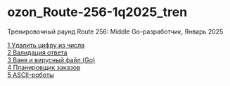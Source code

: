 # ozon_Route-256-1q2025_tren
Тренировочный раунд Route 256: Middle Go-разработчик, Январь 2025

[1 Удалить цифру из числа](https://github.com/KAbashin/ozon_Route-256-1q2025_tren/tree/main/1%20%D0%A3%D0%B4%D0%B0%D0%BB%D0%B8%D1%82%D1%8C%20%D1%86%D0%B8%D1%84%D1%80%D1%83%20%D0%B8%D0%B7%20%D1%87%D0%B8%D1%81%D0%BB%D0%B0)<br>
[2 Валидация ответа](https://github.com/KAbashin/ozon_Route-256-1q2025_tren/tree/main/2%20%D0%92%D0%B0%D0%BB%D0%B8%D0%B4%D0%B0%D1%86%D0%B8%D1%8F%20%D0%BE%D1%82%D0%B2%D0%B5%D1%82%D0%B0)<br>
[3 Ваня и вирусный файл (Go)](https://github.com/KAbashin/ozon_Route-256-1q2025_tren/tree/main/3%20%D0%92%D0%B0%D0%BD%D1%8F%20%D0%B8%20%D0%B2%D0%B8%D1%80%D1%83%D1%81%D0%BD%D1%8B%D0%B9%20%D1%84%D0%B0%D0%B9%D0%BB%20(Go))<br>
[4 Планировщик заказов](https://github.com/KAbashin/ozon_Route-256-1q2025_tren/tree/main/4%20%D0%9F%D0%BB%D0%B0%D0%BD%D0%B8%D1%80%D0%BE%D0%B2%D1%89%D0%B8%D0%BA%20%D0%B7%D0%B0%D0%BA%D0%B0%D0%B7%D0%BE%D0%B2)<br>
[5 ASCII-роботы ](https://github.com/KAbashin/ozon_Route-256-1q2025_tren/tree/main/5%20ASCII-%D1%80%D0%BE%D0%B1%D0%BE%D1%82%D1%8B)<br>
